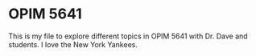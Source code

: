 # OPIM 5641
This is my file to explore different topics in OPIM 5641 with Dr. Dave and students. I love the New York Yankees. 
